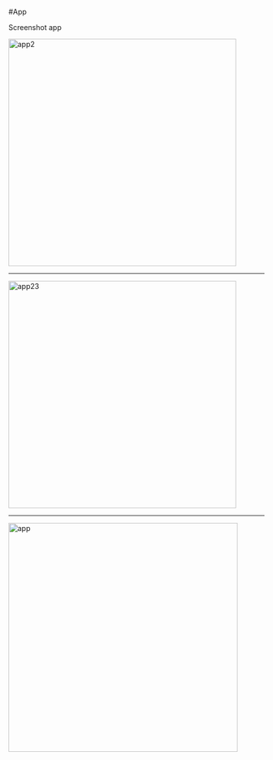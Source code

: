 #App

Screenshot app

<img width="448" alt="app2" src="https://user-images.githubusercontent.com/52525583/62571779-89e91280-b892-11e9-8f54-40039e48295d.png">

----------------------------------------------------------------------------------------------------------------------------------------


<img width="448" alt="app23" src="https://user-images.githubusercontent.com/52525583/62571782-89e91280-b892-11e9-9129-f02a73a8b07d.png">

----------------------------------------------------------------------------------------------------------------------------------------

<img width="451" alt="app" src="https://user-images.githubusercontent.com/52525583/62571783-89e91280-b892-11e9-8c51-c5648d759142.png">
